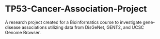 # TP53-Cancer-Association-Project
A research project created for a Bioinformatics course to investigate gene-disease associations utilizing data from DisGeNet, GENT2, and UCSC Genome Browser. 
